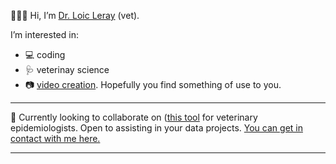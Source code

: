 🙋🏽‍♂️ Hi, I’m [Dr. Loic Leray](https://loicleray.com) (vet).

I’m interested in:
- 💻 coding
- 🩺 veterinay science
- 📷 [video creation](https://www.youtube.com/@loicleray). Hopefully you find something of use to you.

---
🔗 Currently looking to collaborate on ([this tool](https://github.com/loicleray/WOAH_WAHIS.ReportRetriever) for veterinary epidemiologists.
Open to assisting in your data projects. [You can get in contact with me here.](https://loicleray.com/contact/)

---

<!---
loicleray/loicleray is a ✨ special ✨ repository because its `README.md` (this file) appears on your GitHub profile.
You can click the Preview link to take a look at your changes.
--->

